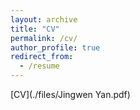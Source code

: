 ```yaml
---
layout: archive
title: "CV"
permalink: /cv/
author_profile: true
redirect_from:
  - /resume
---
```


[CV](./files/Jingwen Yan.pdf)